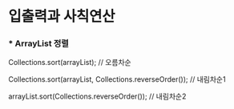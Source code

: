 # 입출력과 사칙연산


<!-- ----------------------- -->
### * ArrayList 정렬
Collections.sort(arrayList); // 오름차순

Collections.sort(arrayList, Collections.reverseOrder()); // 내림차순1

arrayList.sort(Collections.reverseOrder()); // 내림차순2

